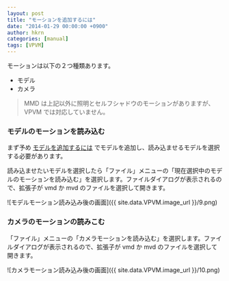 ```yaml
---
layout: post
title: "モーションを追加するには"
date: "2014-01-29 00:00:00 +0900"
author: hkrn
categories: [manual]
tags: [VPVM]
---
```


モーションは以下の２つ種類あります。

  - モデル
  - カメラ

> MMD は上記以外に照明とセルフシャドウのモーションがありますが、VPVM では対応していません。

### モデルのモーションを読み込む

まず予め [モデルを追加するには](../../../../2014/01/21/モデルを追加するには/) でモデルを追加し、読み込ませるモデルを選択する必要があります。

読み込ませたいモデルを選択したら「ファイル」メニューの「現在選択中のモデルのモーションを読み込む」を選択します。ファイルダイアログが表示されるので、拡張子が vmd か mvd のファイルを選択して開きます。

![モデルモーション読み込み後の画面]({{ site.data.VPVM.image_url }}/9.png)

### カメラのモーションの読みこむ

「ファイル」メニューの「カメラモーションを読み込む」を選択します。ファイルダイアログが表示されるので、拡張子が vmd か mvd のファイルを選択して開きます。

![カメラモーション読み込み後の画面]({{ site.data.VPVM.image_url }}/10.png)
